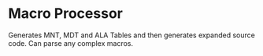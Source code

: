# Macro Processor
 Generates MNT, MDT and ALA Tables and then generates expanded source code. Can parse any complex macros.
